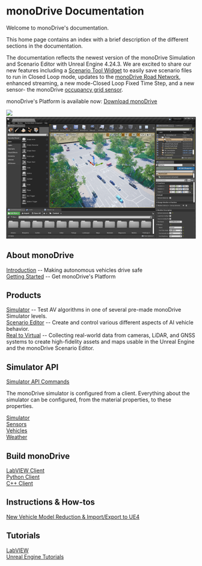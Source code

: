 # monoDrive Documentation

Welcome to monoDrive's documentation.

This home page contains an index with a brief description of the different sections in the documentation. 

The documentation reflects the newest version of the monoDrive Simulation and Scenario Editor with Unreal Engine 4.24.3. We are excited to share our new features including a [Scenario Tool Widget](scenario_editor/scenarios.md) to easily save scenario files to run in Closed Loop mode, updates to the [monoDrive Road Network](scenario_editor/roads.md), enhanced streaming, a new mode-Closed Loop Fixed Time Step, and a new sensor- the monoDrive [occupancy grid sensor]().

monoDrive's Platform is available now: [Download monoDrive](https://www.monodrive.io/register)

<div class="img_container">
    <img class='md_img' src="./imgs/monodrive_simulator.png"/>
    <div class="space"></div>
    <img class='md_img' src="./imgs/monodrive_scenario_editor.png"/>
</div>

## About monoDrive

[Introduction](intro_information.md) -- Making autonomous vehicles drive safe<br />
[Getting Started](Getting_Started.md) -- Get monoDrive's Platform

## Products

[Simulator](Simulator.md) -- Test AV algorithms in one of several pre-made monoDrive Simulator levels. <br />
[Scenario Editor](scenario_editor/scenarios.md) -- Create and control various different aspects of AI vehicle behavior.<br />
[Real to Virtual](r2v/about.md) -- Collecting real-world data from cameras, LiDAR, and GNSS systems to create high-fidelity assets and maps usable in the Unreal Engine and the monoDrive Scenario Editor.

## Simulator API

[Simulator API Commands](monoDrive_home/Simulator-Commands.md) <br />

The monoDrive simulator is configured from a client. Everything about the simulator can be configured, from the material properties, to these properties.

[Simulator](monoDrive_home/Simulator-Configuration.md) <br />
[Sensors](monoDrive_home/Common.md) <br />
[Vehicles](monoDrive_home/Vehicle-Configuration.md) <br />
[Weather](monoDrive_home/Weather.md)

## Build monoDrive

[LabVIEW Client](LV_client/quick_start/LabVIEW_client_quick_start.md) <br />
[Python Client](python_client/quick_start.md) <br />
[C++ Client](cpp_client/cpp_quick_start.md)


## Instructions & How-tos

<a href="https://docs.google.com/document/d/1CNKV6uH6LYNShUDCY0I2ScNnKuVzvCVtPHe4Pv_Hcs0/edit?usp=sharing" target="_blank">New Vehicle Model Reduction & Import/Export to UE4</a>

## Tutorials

[LabVIEW](LV_client/tutorials/Setup.md) <br />
[Unreal Engine Tutorials](unreal_tutorials/MayaWheels.md) <br />
